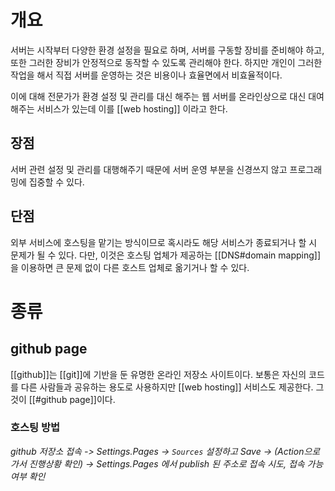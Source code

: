 # 개요
서버는 시작부터 다양한 환경 설정을 필요로 하며, 서버를 구동할 장비를 준비해야 하고, 또한 그러한 장비가 안정적으로 동작할 수 있도록 관리해야 한다. 하지만 개인이 그러한 작업을 해서 직접 서버를 운영하는 것은 비용이나 효율면에서 비효율적이다.

이에 대해 전문가가 환경 설정 및 관리를 대신 해주는 웹 서버를 온라인상으로 대신 대여해주는 서비스가 있는데 이를 [[web hosting]] 이라고 한다.

## 장점
서버 관련 설정 및 관리를 대행해주기 때문에 서버 운영 부분을 신경쓰지 않고 프로그래밍에 집중할 수 있다.

## 단점
외부 서비스에 호스팅을 맡기는 방식이므로 혹시라도 해당 서비스가 종료되거나 할 시 문제가 될 수 있다. 다만, 이것은 호스팅 업체가 제공하는 [[DNS#domain mapping]]을 이용하면 큰 문제 없이 다른 호스트 업체로 옮기거나 할 수 있다.

# 종류
## github page
[[github]]는 [[git]]에 기반을 둔 유명한 온라인 저장소 사이트이다. 보통은 자신의 코드를 다른 사람들과 공유하는 용도로 사용하지만 [[web hosting]] 서비스도 제공한다. 그것이 [[#github page]]이다.

### 호스팅 방법
*github 저장소 접속 -> Settings.Pages -> `Sources` 설정하고 Save -> (Action으로 가서 진행상황 확인) -> Settings.Pages 에서 publish 된 주소로 접속 시도, 접속 가능 여부 확인*
